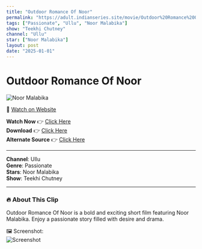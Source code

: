 ```yaml
---
title: "Outdoor Romance Of Noor"
permalink: "https://adult.indianseries.site/movie/Outdoor%20Romance%20Of%20Noor"
tags: ["Passionate", "Ullu", "Noor Malabika"]
show: "Teekhi Chutney"
channel: "Ullu"
star: ["Noor Malabika"]
layout: post
date: "2025-01-01"
---
```


# Outdoor Romance Of Noor

![Noor Malabika](https://shorts.desisins.com/wp-content/uploads/2024/09/Outdoor-Masti-Of-Noor-DesiSins.com_.jpg)

🔗 [Watch on Website](https://adult.indianseries.site/movie/Outdoor%20Romance%20Of%20Noor)

**Watch Now** 👉 [Click Here](https://adult.indianseries.site/movie/Outdoor%20Romance%20Of%20Noor)  
**Download** 👉 [Click Here](https://adult.indianseries.site/movie/Outdoor%20Romance%20Of%20Noor)  
**Alternate Source** 👉 [Click Here](https://adult.indianseries.site/movie/Outdoor%20Romance%20Of%20Noor)

---

**Channel**: Ullu  
**Genre**: Passionate  
**Stars**: Noor Malabika  
**Show**: Teekhi Chutney

---

### 🔥 About This Clip

Outdoor Romance Of Noor is a bold and exciting short film featuring Noor Malabika. Enjoy a passionate story filled with desire and drama.
 
🖼️ Screenshot:  
![Screenshot](https://shorts.desisins.com/wp-content/uploads/2024/09/Outdoor-Masti-Of-Noor-DesiSins.com_.jpg)
